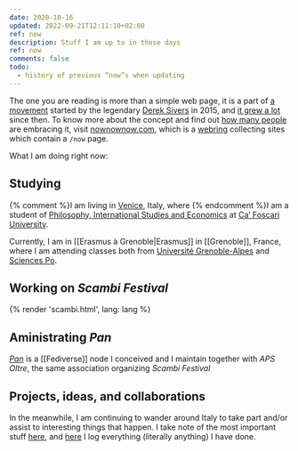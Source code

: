 ```yaml
---
date: 2020-10-16
updated: 2022-09-21T12:11:10+02:00
ref: now
description: Stuff I am up to in these days
ref: now
comments: false
todo:
  - history of previous “now”s when updating
---
```

<div class='blue box'>
	The one you are reading is more than a simple web page, it is a part of <a href='https://sive.rs/nowff' title='Now page - Derek Sivers'>a movement</a> started by the legendary <a href='https://sive.rs' title='Derek Sivers’ personal website'>Derek Sivers</a> in 2015, and <a href='https://sive.rs/now3'>it grew a lot</a> since then. To know more about the concept and find out <a href='https://nownownow.com' title='NowNowNow'>how many people</a> are embracing it, visit <a href='https://nownownow.com/about' title='About NowNowNow'>nownownow.com</a>, which is a <a href='https://en.wikipedia.org/wiki/Webring' title='Webring on Wikipedia'>webring</a> collecting sites which contain a <code>/now</code> page.
</div>

What I am doing right now:

## Studying

{% comment %}I am living in [Venice](https://www.comune.venezia.it/ 'Venice institutional website'), Italy, where {% endcomment %}I am a student of [Philosophy, International Studies and Economics](https://unive.it/pise 'PISE course page on UniVe website') at [Ca’ Foscari University](https://unive.it 'Ca’ Foscari University website').

Currently, I am in [[Erasmus à Grenoble|Erasmus]] in [[Grenoble]], France, where I am attending classes both from <a href='https://www.univ-grenoble-alpes.fr' title='Université Grenoble-Alpes' lang='fr' hreflang='fr'>Université Grenoble-Alpes</a> and [Sciences Po](https://www.sciencespo-grenoble.fr 'Sciences Po Grenoble').

## Working on <cite>Scambi Festival</cite>

{% render 'scambi.html', lang: lang %}

## Aministrating <cite>Pan</cite>

<cite>[Pan](https://pan.rent 'Pan social')</cite> is a [[Fediverse]] node I conceived and I maintain together with <cite>APS Oltre</cite>, the same association organizing <cite>Scambi Festival</cite>

## Projects, ideas, and collaborations

In the meanwhile, I am continuing to wander around Italy to take part and/or assist to interesting things that happen. I take note of the most important stuff [here](https://tommi.space/stuff 'Stuff - tommi.space'), and <a href='https://tommi.space/tutto' hreflang='it' title='Tutto quello che ho fatto'>here</a> I log everything (literally anything) I have done.